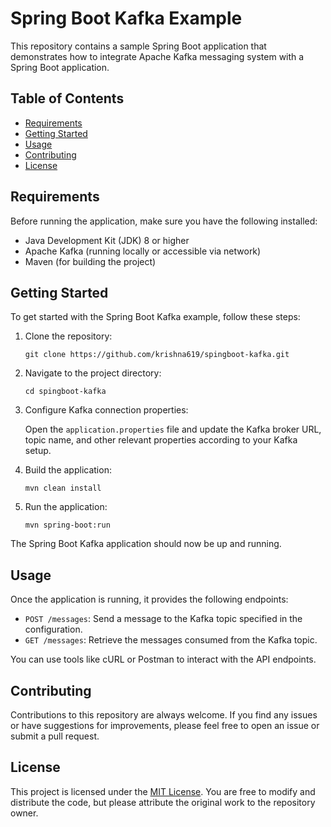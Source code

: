 
# Spring Boot Kafka Example

This repository contains a sample Spring Boot application that demonstrates how to integrate Apache Kafka messaging system with a Spring Boot application.

## Table of Contents

- [Requirements](#requirements)
- [Getting Started](#getting-started)
- [Usage](#usage)
- [Contributing](#contributing)
- [License](#license)

## Requirements

Before running the application, make sure you have the following installed:

- Java Development Kit (JDK) 8 or higher
- Apache Kafka (running locally or accessible via network)
- Maven (for building the project)

## Getting Started

To get started with the Spring Boot Kafka example, follow these steps:

1. Clone the repository:

   ```shell
   git clone https://github.com/krishna619/spingboot-kafka.git
   ```

2. Navigate to the project directory:

   ```shell
   cd spingboot-kafka
   ```

3. Configure Kafka connection properties:

   Open the `application.properties` file and update the Kafka broker URL, topic name, and other relevant properties according to your Kafka setup.

4. Build the application:

   ```shell
   mvn clean install
   ```

5. Run the application:

   ```shell
   mvn spring-boot:run
   ```

The Spring Boot Kafka application should now be up and running.

## Usage

Once the application is running, it provides the following endpoints:

- `POST /messages`: Send a message to the Kafka topic specified in the configuration.
- `GET /messages`: Retrieve the messages consumed from the Kafka topic.

You can use tools like cURL or Postman to interact with the API endpoints.

## Contributing

Contributions to this repository are always welcome. If you find any issues or have suggestions for improvements, please feel free to open an issue or submit a pull request.

## License

This project is licensed under the [MIT License](LICENSE). You are free to modify and distribute the code, but please attribute the original work to the repository owner.
